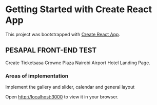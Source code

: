 # Getting Started with Create React App

This project was bootstrapped with [Create React App](https://github.com/facebook/create-react-app).

## PESAPAL FRONT-END TEST

Create Ticketsasa Crowne Plaza Nairobi Airport Hotel Landing Page.

### Areas of implementation

Implement the gallery and slider, calendar and general layout

Open [http://localhost:3000](http://localhost:3000) to view it in your browser.
